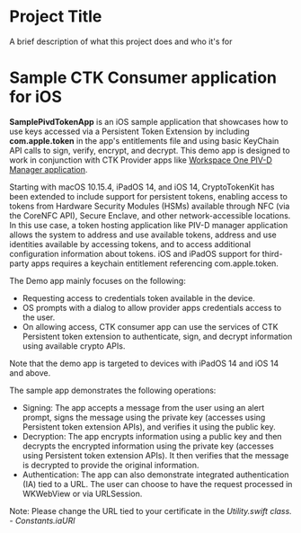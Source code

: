 
# Project Title

A brief description of what this project does and who it's for

# Sample CTK Consumer application for iOS

**SamplePivdTokenApp** is an iOS sample application that showcases how to use keys accessed via a Persistent Token Extension by including **com.apple.token** in the app's entitlements file and using basic KeyChain API calls to sign, verify, encrypt, and decrypt. This demo app is designed to work in conjunction with CTK Provider apps like [Workspace One PIV-D Manager application](https://apps.apple.com/us/app/piv-d-manager-workspace-one/id1225667504).

Starting with macOS 10.15.4, iPadOS 14, and iOS 14, CryptoTokenKit has been extended to include support for persistent tokens, enabling access to tokens from Hardware Security Modules (HSMs) available through NFC (via the CoreNFC API), Secure Enclave, and other network-accessible locations. 
In this use case, a token hosting application like PIV-D manager application allows the system to address and use available tokens, address and use identities available by accessing tokens, and to access additional configuration information about tokens. iOS and iPadOS support for third-party apps requires a keychain entitlement referencing com.apple.token.

The Demo app mainly focuses on the following:

- Requesting access to credentials token available in the device.
- OS prompts with a dialog to allow provider apps credentials access to the user.
- On allowing access, CTK consumer app can use the services of CTK Persistent token extension to authenticate, sign, and decrypt information using available crypto APIs.

Note that the demo app is targeted to devices with iPadOS 14 and iOS 14 and above.

The sample app demonstrates the following operations:

- Signing: The app accepts a message from the user using an alert prompt, signs the message using the private key (accesses using Persistent token extension APIs), and verifies it using the public key.
- Decryption: The app encrypts information using a public key and then decrypts the encrypted information using the private key (accesses using Persistent token extension APIs). It then verifies that the message is decrypted to provide the original information.
- Authentication: The app can also demonstrate integrated authentication (IA) tied to a URL. The user can choose to have the request processed in WKWebView or via URLSession. 

Note: Please change the URL tied to your certificate in the *Utility.swift class. - Constants.iaURl*
